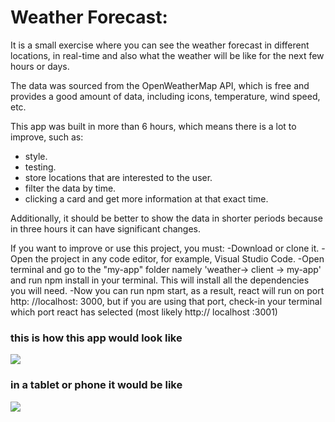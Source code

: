 # Weather Forecast:

It is a small exercise where you can see the weather forecast in different locations, in real-time and also what the weather will be like for the next few hours or days.

The data was sourced from the OpenWeatherMap API, which is free and provides a good amount of data, including icons, temperature, wind speed, etc.

This app was built in more than 6 hours, which means there is a lot to improve, such as:
- style.
- testing.
- store locations that are interested to the user.
- filter the data by time.
- clicking a card and get more information at that exact time.

Additionally, it should be better to show the data in shorter periods because in three hours it can have significant changes.

If you want to improve or use this project, you must:
-Download or clone it.
-Open the project in any code editor, for example, Visual Studio Code.
-Open terminal and go to the "my-app" folder namely 'weather-> client -> my-app' and run npm install in your terminal. This will install all the dependencies you will need.
-Now you can run npm start, as a result, react will run on port http: //localhost: 3000, but if you are using that port, check-in your terminal which port react has selected (most likely http:// localhost :3001)

<h3>this is how this app would look like</h3>
<img src="https://user-images.githubusercontent.com/69245960/116417939-ff9dca80-a83b-11eb-8861-eba779e189ae.png"></img>


<h3>in a tablet or phone it would be like</h3>
<img src="https://user-images.githubusercontent.com/69245960/116417943-00cef780-a83c-11eb-965e-3b86baceea7f.png"></img>

